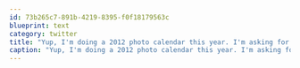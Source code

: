 ```yaml
---
id: 73b265c7-891b-4219-8395-f0f18179563c
blueprint: text
category: twitter
title: "Yup, I'm doing a 2012 photo calendar this year. I'm asking for a $10 donation to give to charities in Guatemela. So who wants one?"
caption: "Yup, I'm doing a 2012 photo calendar this year. I'm asking for a $10 donation to give to charities in Guatemela. So who wants one?"
---
```


